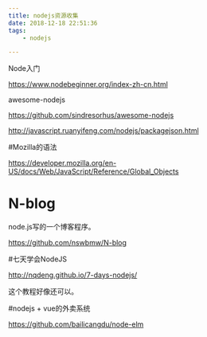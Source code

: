 ```yaml
---
title: nodejs资源收集
date: 2018-12-18 22:51:36
tags:
	- nodejs

---
```




Node入门

https://www.nodebeginner.org/index-zh-cn.html

awesome-nodejs

https://github.com/sindresorhus/awesome-nodejs



http://javascript.ruanyifeng.com/nodejs/packagejson.html



#Mozilla的语法

https://developer.mozilla.org/en-US/docs/Web/JavaScript/Reference/Global_Objects

# N-blog

node.js写的一个博客程序。

https://github.com/nswbmw/N-blog



#七天学会NodeJS

http://nqdeng.github.io/7-days-nodejs/

这个教程好像还可以。



#nodejs + vue的外卖系统

https://github.com/bailicangdu/node-elm

